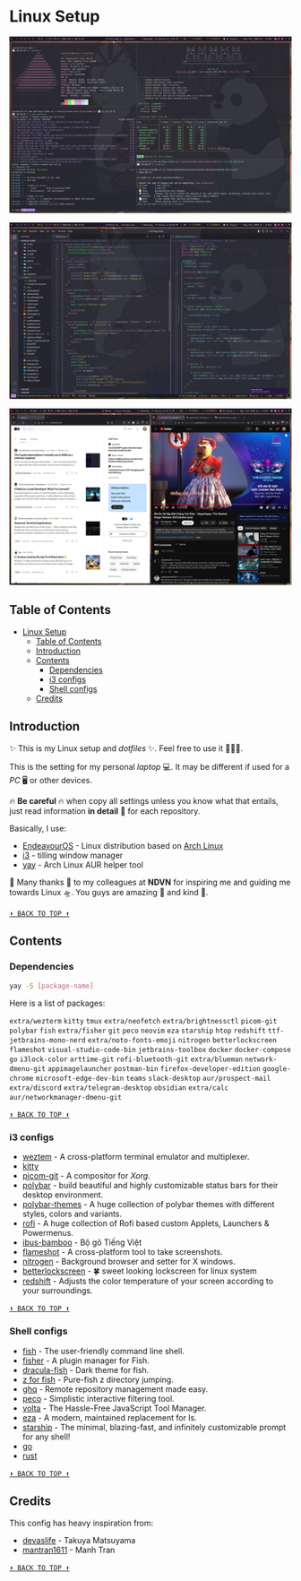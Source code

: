 # Linux Setup

![desktop screenshot](./images/desktop-screenshot-01.png)

![desktop screenshot](./images/desktop-screenshot-02.png)

![desktop screenshot](./images/desktop-screenshot-03.png)

## Table of Contents

- [Linux Setup](#linux-setup)
  - [Table of Contents](#table-of-contents)
  - [Introduction](#introduction)
  - [Contents](#contents)
    - [Dependencies](#dependencies)
    - [i3 configs](#i3-configs)
    - [Shell configs](#shell-configs)
  - [Credits](#credits)

## Introduction

✨ This is my Linux setup and _dotfiles_ ✨. Feel free to use it 🚀🚀🚀.

This is the setting for my personal _laptop_ 💻. It may be different if used for a _PC_ 🖥️ or other devices.

🔥 **Be careful** 🔥 when copy all settings unless you know what that entails, just read information **in detail** 🥰 for each repository.

Basically, I use:

- [EndeavourOS](https://endeavouros.com/) - Linux distribution based on [Arch Linux](https://archlinux.org/)
- [i3](https://i3wm.org/) - tilling window manager
- [yay](https://github.com/Jguer/yay) - Arch Linux AUR helper tool

🥳 Many thanks 🥳 to my colleagues at **NDVN** for inspiring me and guiding me towards Linux 🛸. You guys are amazing 🤯 and kind 🐬.

[`⬆ BACK TO TOP ⬆`](#table-of-contents)

## Contents

### Dependencies

```bash
yay -S [package-name]
```

Here is a list of packages:

`extra/wezterm` `kitty` `tmux` `extra/neofetch` `extra/brightnessctl` `picom-git` `polybar` `fish` `extra/fisher` `git` `peco` `neovim` `eza` `starship` `htop` `redshift` `ttf-jetbrains-mono-nerd` `extra/noto-fonts-emoji` `nitrogen` `betterlockscreen` `flameshot` `visual-studio-code-bin` `jetbrains-toolbox` `docker` `docker-compose` `go` `i3lock-color` `arttime-git` `rofi-bluetooth-git` `extra/blueman` `network-dmenu-git` `appimagelauncher` `postman-bin` `firefox-developer-edition` `google-chrome` `microsoft-edge-dev-bin` `teams` `slack-desktop` `aur/prospect-mail` `extra/discord` `extra/telegram-desktop` `obsidian` `extra/calc` `aur/networkmanager-dmenu-git`

[`⬆ BACK TO TOP ⬆`](#table-of-contents)

### i3 configs

- [weztem](https://wezfurlong.org/wezterm/index.html) - A cross-platform terminal emulator and multiplexer.
- [kitty](https://sw.kovidgoyal.net/kitty/)
- [picom-git](https://wiki.archlinux.org/title/Picom) - A compositor for _Xorg_.
- [polybar](https://github.com/polybar/polybar) - build beautiful and highly customizable status bars for their desktop environment.
- [polybar-themes](https://github.com/adi1090x/polybar-themes) - A huge collection of polybar themes with different styles, colors and variants.
- [rofi](https://github.com/adi1090x/rofi) - A huge collection of Rofi based custom Applets, Launchers & Powermenus.
- [ibus-bamboo](https://github.com/BambooEngine/ibus-bamboo) - Bộ gõ Tiếng Việt
- [flameshot](https://flameshot.org/) - A cross-platform tool to take screenshots.
- [nitrogen](https://github.com/l3ib/nitrogen/) - Background browser and setter for X windows.
- [betterlockscreen](https://github.com/betterlockscreen/betterlockscreen) - 🍀 sweet looking lockscreen for linux system
- [redshift](https://github.com/jonls/redshift) - Adjusts the color temperature of your screen according to your surroundings.

[`⬆ BACK TO TOP ⬆`](#table-of-contents)

### Shell configs

- [fish](https://github.com/fish-shell/fish-shell) - The user-friendly command line shell.
- [fisher](https://github.com/jorgebucaran/fisher) - A plugin manager for Fish.
- [dracula-fish](https://github.com/dracula/fish) - Dark theme for fish.
- [z for fish](https://github.com/jethrokuan/z) - Pure-fish z directory jumping.
- [ghq](https://github.com/x-motemen/ghq) - Remote repository management made easy.
- [peco](https://github.com/peco/peco) - Simplistic interactive filtering tool.
- [volta](https://volta.sh/) - The Hassle-Free JavaScript Tool Manager.
- [eza](https://github.com/eza-community/eza) - A modern, maintained replacement for ls.
- [starship](https://starship.rs/) - The minimal, blazing-fast, and infinitely customizable prompt for any shell!
- [go](https://go.dev/)
- [rust](https://www.rust-lang.org/)

[`⬆ BACK TO TOP ⬆`](#table-of-contents)

## Credits

This config has heavy inspiration from:

- [devaslife](https://github.com/craftzdog/dotfiles-public) - Takuya Matsuyama
- [mantran1611](https://github.com/manhtran1611/dotfiles) - Manh Tran

[`⬆ BACK TO TOP ⬆`](#table-of-contents)

